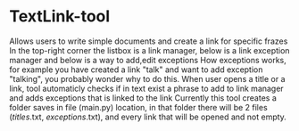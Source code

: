 # TextLink-tool
Allows users to write simple documents and create a link for specific frazes
In the top-right corner the listbox is a link manager, below is a link exception manager and below is a way to add,edit exceptions
How exceptions works, for example you have created a link "talk" and want to add exception "talking", you probably wonder why to do this.
When user opens a title or a link, tool automaticly checks if in text exist a phrase to add to link manager and adds exceptions that is linked to the link
Currently this tool creates a folder saves in file (main.py) location, in that folder there will be 2 files (_titles_.txt, _exceptions_.txt), and every link that will be opened and not empty.
